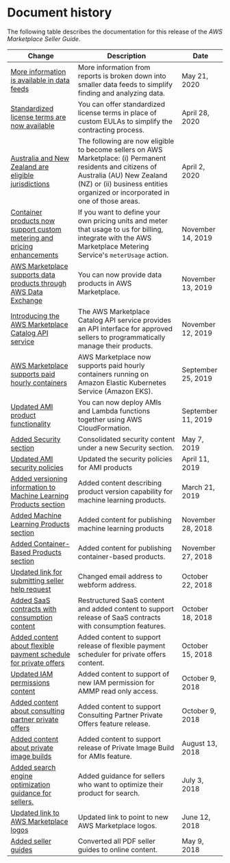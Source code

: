 # Document history<a name="document-history"></a>

The following table describes the documentation for this release of the *AWS Marketplace Seller Guide*\.

| Change | Description | Date | 
| --- |--- |--- |
| [More information is available in data feeds](https://docs.aws.amazon.com/marketplace/latest/userguide/data-feed.html) | More information from reports is broken down into smaller data feeds to simplify finding and analyzing data\.  | May 21, 2020 | 
| [Standardized license terms are now available](https://docs.aws.amazon.com/marketplace/latest/userguide/standardized-license-terms.html) | You can offer standardized license terms in place of custom EULAs to simplify the contracting process\. | April 28, 2020 | 
| [Australia and New Zealand are eligible jurisdictions](https://docs.aws.amazon.com/marketplace/latest/userguide/user-guide-for-sellers.html#additional-seller-requirements-for-paid-products) | The following are now eligible to become sellers on AWS Marketplace: \(i\) Permanent residents and citizens of Australia \(AU\) New Zealand \(NZ\) or \(ii\) business entities organized or incorporated in one of those areas\. | April 2, 2020 | 
| [Container products now support custom metering and pricing enhancements](/marketplace/latest/userguide/entitlement-and-metering-for-paid-products.html) | If you want to define your own pricing units and meter that usage to us for billing, integrate with the AWS Marketplace Metering Service's `meterUsage` action\. | November 14, 2019 | 
| [AWS Marketplace supports data products through AWS Data Exchange](/marketplace/latest/userguide/data-products.html) | You can now provide data products in AWS Marketplace\. | November 13, 2019 | 
| [Introducing the AWS Marketplace Catalog API service](#document-history) | The AWS Marketplace Catalog API service provides an API interface for approved sellers to programmatically manage their products\. | November 12, 2019 | 
| [AWS Marketplace supports paid hourly containers](https://docs.aws.amazon.com/marketplace/latest/userguide/container-based-products.html) | AWS Marketplace now supports paid hourly containers running on Amazon Elastic Kubernetes Service \(Amazon EKS\)\. | September 25, 2019 | 
| [Updated AMI product functionality](https://docs.aws.amazon.com/marketplace/latest/userguide/cloudformation-serverless-application.html) | You can now deploy AMIs and Lambda functions together using AWS CloudFormation\. | September 11, 2019 | 
| [Added Security section](https://docs.aws.amazon.com/marketplace/latest/userguide/seller-security.html) | Consolidated security content under a new Security section\. | May 7, 2019 | 
| [Updated AMI security policies](https://docs.aws.amazon.com/marketplace/latest/userguide/product-and-ami-policies.html) | Updated the security policies for AMI products | April 11, 2019 | 
| [Added versioning information to Machine Learning Products section](#document-history) | Added content describing product version capability for machine learning products\. | March 21, 2019 | 
| [Added Machine Learning Products section](https://docs.aws.amazon.com/marketplace/latest/userguide/machine-learning-products.html) | Added content for publishing machine learning products | November 28, 2018 | 
| [Added Container\-Based Products section](https://docs.aws.amazon.com/marketplace/latest/userguide/container-based-products.html) | Added content for publishing container\-based products\. | November 27, 2018 | 
| [Updated link for submitting seller help request](https://docs.aws.amazon.com/marketplace/latest/userguide/user-guide-for-sellers.html#additional-seller-requirements-for-paid-products) | Changed email address to webform address\. | October 22, 2018 | 
| [Added SaaS contracts with consumption content](https://docs.aws.amazon.com/marketplace/latest/userguide/saas-contracts.html) | Restructured SaaS content and added content to support release of SaaS contracts with consumption features\. | October 18, 2018 | 
| [Added content about flexible payment schedule for private offers](https://docs.aws.amazon.com/marketplace/latest/userguide/flexible-payment-scheduler.html) | Added content to support release of flexible payment scheduler for private offers content\. | October 15, 2018 | 
| [Updated IAM permissions content](https://docs.aws.amazon.com/marketplace/latest/userguide/marketplace-management-portal-user-access.html#detailed-management-portal-permissions) | Added content to support of new IAM permission for AMMP read only access\. | October 9, 2018 | 
| [Added content about consulting partner private offers](https://docs.aws.amazon.com/marketplace/latest/userguide/consulting-partner-offers.html) | Added content to support Consulting Partner Private Offers feature release\. | October 9, 2018 | 
| [Added content about private image builds](https://docs.aws.amazon.com/marketplace/latest/userguide/private-images.html) | Added content to support release of Private Image Build for AMIs feature\. | August 13, 2018 | 
| [Added search engine optimization guidance for sellers\.](https://docs.aws.amazon.com/marketplace/latest/userguide/search-engine-optimization.html) | Added guidance for sellers who want to optimize their product for search\. | July 3, 2018 | 
| [Updated link to AWS Marketplace logos](https://docs.aws.amazon.com/marketplace/latest/userguide/product-marketing.html#using-the-aws-marketplace-logo) | Updated link to point to new AWS Marketplace logos\. | June 12, 2018 | 
| [Added seller guides](https://docs.aws.amazon.com/marketplace/latest/userguide/what-is-marketplace.html) | Converted all PDF seller guides to online content\. | May 9, 2018 | 